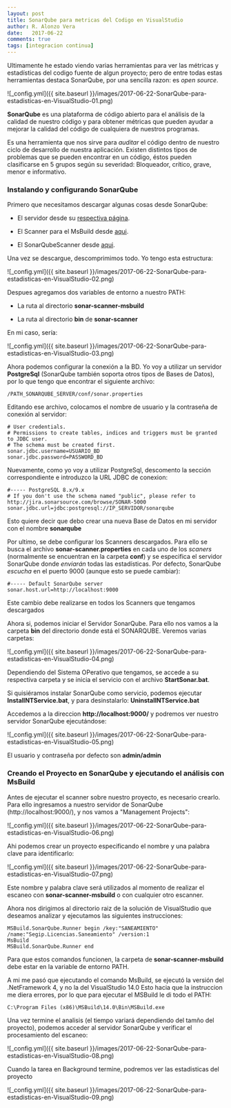 ```yaml
---
layout: post
title: SonarQube para metricas del Codigo en VisualStudio
author: R. Alonzo Vera
date:   2017-06-22
comments: true
tags: [integracion continua]
---
```


Ultimamente he estado viendo varias herramientas para ver las métricas y estadísticas del codigo fuente de algun proyecto; pero de entre todas estas herramientas destaca SonarQube, por una sencilla razon: es *open source*.

![_config.yml]({{ site.baseurl }}/images/2017-06-22-SonarQube-para-estadisticas-en-VisualStudio-01.png)

**SonarQube** es una plataforma de código abierto para el análisis de la calidad de nuestro código y para obtener métricas que pueden ayudar a mejorar la calidad del código de cualquiera de nuestros programas. 

Es una herramienta que nos sirve para *auditar* el código dentro de nuestro ciclo de desarrollo de nuestra aplicación. Existen distintos tipos de problemas que se pueden encontrar en un código, éstos pueden clasificarse en 5 grupos según su severidad: Bloqueador, crítico, grave, menor e informativo. 

### Instalando y configurando SonarQube

Primero que necesitamos descargar algunas cosas desde SonarQube:

 * El servidor desde su [respectiva página](https://www.sonarqube.org/downloads/).

 * El Scanner para el MsBuild desde [aqui](https://docs.sonarqube.org/display/SCAN/Analyzing+with+SonarQube+Scanner+for+MSBuild).

 * El SonarQubeScanner desde [aqui](https://docs.sonarqube.org/display/SCAN/Analyzing+with+SonarQube+Scanner).

Una vez se descargue, descomprimimos todo. Yo tengo esta estructura:

![_config.yml]({{ site.baseurl }}/images/2017-06-22-SonarQube-para-estadisticas-en-VisualStudio-02.png)

Despues agregamos dos variables de entorno a nuestro PATH:

 * La ruta al directorio **sonar-scanner-msbuild**

 * La ruta al directorio **bin** de **sonar-scanner**

En mi caso, sería:

![_config.yml]({{ site.baseurl }}/images/2017-06-22-SonarQube-para-estadisticas-en-VisualStudio-03.png)

Ahora podemos configurar la conexión a la BD. Yo voy a utilizar un servidor **PostgreSql** (SonarQube también soporta otros tipos de Bases de Datos), por lo que tengo que encontrar el siguiente archivo:

~~~
/PATH_SONARQUBE_SERVER/conf/sonar.properties
~~~

Editando ese archivo, colocamos el nombre de usuario y la contraseña de conexión al servidor:

~~~
# User credentials.
# Permissions to create tables, indices and triggers must be granted to JDBC user.
# The schema must be created first.
sonar.jdbc.username=USUARIO_BD
sonar.jdbc.password=PASSWORD_BD
~~~

Nuevamente, como yo voy a utilizar PostgreSql, descomento la sección correspondiente e introduzco la URL JDBC de conexion:

~~~
#----- PostgreSQL 8.x/9.x
# If you don't use the schema named "public", please refer to http://jira.sonarsource.com/browse/SONAR-5000
sonar.jdbc.url=jdbc:postgresql://IP_SERVIDOR/sonarqube
~~~

Esto quiere decir que debo crear una nueva Base de Datos en mi servidor con el nombre **sonarqube**

Por ultimo, se debe configurar los Scanners descargados. Para ello se busca el archivo **sonar-scanner.properties** en cada uno de los *scaners* (normalmente se encuentran en la carpeta **conf**) y se especifica el servidor SonarQube donde *enviarán* todas las estadísticas. Por defecto, SonarQube *escucha* en el puerto 9000 (aunque esto se puede cambiar):

~~~
#----- Default SonarQube server
sonar.host.url=http://localhost:9000
~~~

Este cambio debe realizarse en todos los Scanners que tengamos descargados

Ahora si, podemos iniciar el Servidor SonarQube. Para ello nos vamos a la carpeta **bin** del directorio donde está el SONARQUBE. Veremos varias carpetas:

![_config.yml]({{ site.baseurl }}/images/2017-06-22-SonarQube-para-estadisticas-en-VisualStudio-04.png)

Dependiendo del Sistema OPerativo que tengamos, se accede a su respectiva carpeta y se inicia el servicio con el archivo **StartSonar.bat**.

Si quisiéramos instalar SonarQube como servicio, podemos ejecutar **InstallNTService.bat**, y para desinstalarlo: **UninstallNTService.bat**

Accedemos a la direccion **http://localhost:9000/** y podremos ver nuestro servidor SonarQube ejecutándose:

![_config.yml]({{ site.baseurl }}/images/2017-06-22-SonarQube-para-estadisticas-en-VisualStudio-05.png)

El usuario y contraseña por defecto son **admin/admin**


### Creando el Proyecto en SonarQube y ejecutando el análisis con MsBuild

Antes de ejecutar el scanner sobre nuestro proyecto, es necesario crearlo. Para ello ingresamos a nuestro servidor de SonarQube (http://localhost:9000/), y nos vamos a "Management Projects":

![_config.yml]({{ site.baseurl }}/images/2017-06-22-SonarQube-para-estadisticas-en-VisualStudio-06.png)

Ahi podemos crear un proyecto especificando el nombre y una palabra clave para identificarlo:

![_config.yml]({{ site.baseurl }}/images/2017-06-22-SonarQube-para-estadisticas-en-VisualStudio-07.png)

Este nombre y palabra clave será utilizados al momento de realizar el escaneo con **sonar-scanner-msbuild** o con cualquier otro escanner.

Ahora nos dirigimos al directorio raiz de la solución de VisualStudio que deseamos analizar y ejecutamos las siguientes instrucciones:

~~~
MSBuild.SonarQube.Runner begin /key:"SANEAMIENTO" /name:"Segip.Licencias.Saneamiento" /version:1
MsBuild
MSBuild.SonarQube.Runner end
~~~

Para que estos comandos funcionen, la carpeta de **sonar-scanner-msbuild** debe estar en la variable de entorno PATH.

A mi me pasó que ejecutando el comando MsBuild, se ejecutó la versión del .NetFramework 4, y no la del VisualStudio 14.0
Esto hacia que la instruccion me diera errores, por lo que para ejecutar el MSBuild le di todo el PATH:

~~~
C:\Program Files (x86)\MSBuild\14.0\Bin\MSBuild.exe
~~~

Una vez termine el analisis (el tiempo variará dependiendo del tamño del proyecto), podemos acceder al servidor SonarQube y verificar el procesamiento del escaneo:

![_config.yml]({{ site.baseurl }}/images/2017-06-22-SonarQube-para-estadisticas-en-VisualStudio-08.png)

Cuando la tarea en Background termine, podremos ver las estadisticas del proyecto

![_config.yml]({{ site.baseurl }}/images/2017-06-22-SonarQube-para-estadisticas-en-VisualStudio-09.png)

